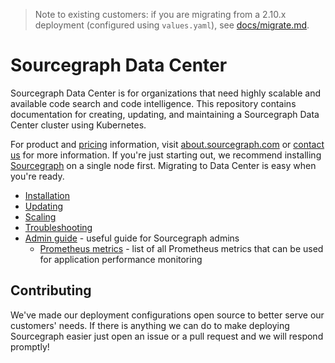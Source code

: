 > Note to existing customers: if you are migrating from a 2.10.x deployment (configured
> using `values.yaml`), see [docs/migrate.md](docs/migrate.md).

# Sourcegraph Data Center

Sourcegraph Data Center is for organizations that need highly scalable and available code search and
code intelligence. This repository contains documentation for creating, updating, and maintaining a
Sourcegraph Data Center cluster using Kubernetes.

For product and [pricing](https://about.sourcegraph.com/pricing/) information,
visit [about.sourcegraph.com](https://about.sourcegraph.com)
or [contact us](https://about.sourcegraph.com/contact/sales) for more information. If you're just
starting out, we recommend installing [Sourcegraph](https://about.sourcegraph.com/docs) on a single
node first. Migrating to Data Center is easy when you're ready.

- [Installation](docs/install.md)
- [Updating](docs/update.md)
- [Scaling](docs/scale.md)
- [Troubleshooting](docs/troubleshoot.md)
- [Admin guide](docs/admin-guide.md) - useful guide for Sourcegraph admins
  - [Prometheus metrics](docs/prom-metrics.md) - list of all Prometheus metrics that can be used for
    application performance monitoring

## Contributing

We've made our deployment configurations open source to better serve our customers' needs. If there is anything we can do to make deploying Sourcegraph easier just open an issue or a pull request and we will respond promptly!
